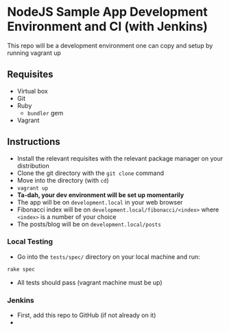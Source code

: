 # NodeJS Sample App Development Environment and CI (with Jenkins)

This repo will be a development environment one can copy and setup by running vagrant up

## Requisites

* Virtual box
* Git
* Ruby
	* `bundler` gem
* Vagrant


## Instructions

* Install the relevant requisites with the relevant package manager on your distribution
* Clone the git directory with the `git clone` command
* Move into the directory (with `cd`)
* `vagrant up`
* **Ta-dah, your dev environment will be set up momentarily**
* The app will be on `development.local` in your web browser
* Fibonacci index will be on `development.local/fibonacci/<index>` where `<index>` is a number of your choice
* The posts/blog will be on `development.local/posts`

### Local Testing

* Go into the `tests/spec/` directory on your local machine and run:
```ruby
rake spec
```
* All tests should pass (vagrant machine must be up)


### Jenkins

* First, add this repo to GitHub (if not already on it)
*
